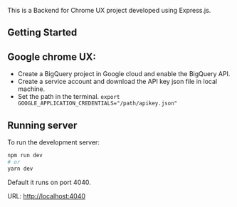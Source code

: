 This is a Backend for Chrome UX project developed using Express.js.

## Getting Started

## Google chrome UX: 

- Create a BigQuery project in Google cloud and enable the BigQuery API.
- Create a service account and download the API key json file in local machine. 
- Set the path in the terminal.  ```export GOOGLE_APPLICATION_CREDENTIALS="/path/apikey.json"```

## Running server
To run the development server:

```bash
npm run dev
# or
yarn dev
```

Default it runs on port 4040.  

URL:  [http://localhost:4040](http://localhost:4040) 
